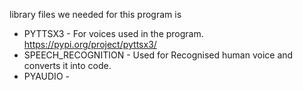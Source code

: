 library files we needed for this program is 
* PYTTSX3 - For voices used in the program. https://pypi.org/project/pyttsx3/
* SPEECH_RECOGNITION - Used for Recognised human voice and converts it into code.
* PYAUDIO - 
